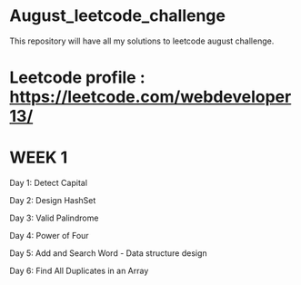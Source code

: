 # August_leetcode_challenge
This repository will have all my solutions to leetcode august challenge.

# Leetcode profile : https://leetcode.com/webdeveloper13/

# WEEK 1

Day 1: Detect Capital

Day 2: Design HashSet

Day 3: Valid Palindrome

Day 4: Power of Four

Day 5: Add and Search Word - Data structure design

Day 6: Find All Duplicates in an Array





